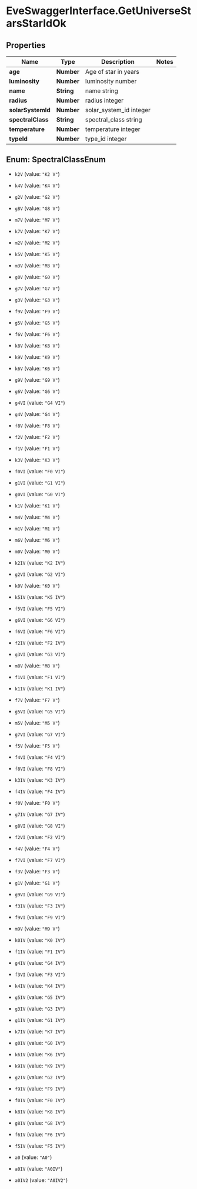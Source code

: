 # EveSwaggerInterface.GetUniverseStarsStarIdOk

## Properties
Name | Type | Description | Notes
------------ | ------------- | ------------- | -------------
**age** | **Number** | Age of star in years | 
**luminosity** | **Number** | luminosity number | 
**name** | **String** | name string | 
**radius** | **Number** | radius integer | 
**solarSystemId** | **Number** | solar_system_id integer | 
**spectralClass** | **String** | spectral_class string | 
**temperature** | **Number** | temperature integer | 
**typeId** | **Number** | type_id integer | 


<a name="SpectralClassEnum"></a>
## Enum: SpectralClassEnum


* `k2V` (value: `"K2 V"`)

* `k4V` (value: `"K4 V"`)

* `g2V` (value: `"G2 V"`)

* `g8V` (value: `"G8 V"`)

* `m7V` (value: `"M7 V"`)

* `k7V` (value: `"K7 V"`)

* `m2V` (value: `"M2 V"`)

* `k5V` (value: `"K5 V"`)

* `m3V` (value: `"M3 V"`)

* `g0V` (value: `"G0 V"`)

* `g7V` (value: `"G7 V"`)

* `g3V` (value: `"G3 V"`)

* `f9V` (value: `"F9 V"`)

* `g5V` (value: `"G5 V"`)

* `f6V` (value: `"F6 V"`)

* `k8V` (value: `"K8 V"`)

* `k9V` (value: `"K9 V"`)

* `k6V` (value: `"K6 V"`)

* `g9V` (value: `"G9 V"`)

* `g6V` (value: `"G6 V"`)

* `g4VI` (value: `"G4 VI"`)

* `g4V` (value: `"G4 V"`)

* `f8V` (value: `"F8 V"`)

* `f2V` (value: `"F2 V"`)

* `f1V` (value: `"F1 V"`)

* `k3V` (value: `"K3 V"`)

* `f0VI` (value: `"F0 VI"`)

* `g1VI` (value: `"G1 VI"`)

* `g0VI` (value: `"G0 VI"`)

* `k1V` (value: `"K1 V"`)

* `m4V` (value: `"M4 V"`)

* `m1V` (value: `"M1 V"`)

* `m6V` (value: `"M6 V"`)

* `m0V` (value: `"M0 V"`)

* `k2IV` (value: `"K2 IV"`)

* `g2VI` (value: `"G2 VI"`)

* `k0V` (value: `"K0 V"`)

* `k5IV` (value: `"K5 IV"`)

* `f5VI` (value: `"F5 VI"`)

* `g6VI` (value: `"G6 VI"`)

* `f6VI` (value: `"F6 VI"`)

* `f2IV` (value: `"F2 IV"`)

* `g3VI` (value: `"G3 VI"`)

* `m8V` (value: `"M8 V"`)

* `f1VI` (value: `"F1 VI"`)

* `k1IV` (value: `"K1 IV"`)

* `f7V` (value: `"F7 V"`)

* `g5VI` (value: `"G5 VI"`)

* `m5V` (value: `"M5 V"`)

* `g7VI` (value: `"G7 VI"`)

* `f5V` (value: `"F5 V"`)

* `f4VI` (value: `"F4 VI"`)

* `f8VI` (value: `"F8 VI"`)

* `k3IV` (value: `"K3 IV"`)

* `f4IV` (value: `"F4 IV"`)

* `f0V` (value: `"F0 V"`)

* `g7IV` (value: `"G7 IV"`)

* `g8VI` (value: `"G8 VI"`)

* `f2VI` (value: `"F2 VI"`)

* `f4V` (value: `"F4 V"`)

* `f7VI` (value: `"F7 VI"`)

* `f3V` (value: `"F3 V"`)

* `g1V` (value: `"G1 V"`)

* `g9VI` (value: `"G9 VI"`)

* `f3IV` (value: `"F3 IV"`)

* `f9VI` (value: `"F9 VI"`)

* `m9V` (value: `"M9 V"`)

* `k0IV` (value: `"K0 IV"`)

* `f1IV` (value: `"F1 IV"`)

* `g4IV` (value: `"G4 IV"`)

* `f3VI` (value: `"F3 VI"`)

* `k4IV` (value: `"K4 IV"`)

* `g5IV` (value: `"G5 IV"`)

* `g3IV` (value: `"G3 IV"`)

* `g1IV` (value: `"G1 IV"`)

* `k7IV` (value: `"K7 IV"`)

* `g0IV` (value: `"G0 IV"`)

* `k6IV` (value: `"K6 IV"`)

* `k9IV` (value: `"K9 IV"`)

* `g2IV` (value: `"G2 IV"`)

* `f9IV` (value: `"F9 IV"`)

* `f0IV` (value: `"F0 IV"`)

* `k8IV` (value: `"K8 IV"`)

* `g8IV` (value: `"G8 IV"`)

* `f6IV` (value: `"F6 IV"`)

* `f5IV` (value: `"F5 IV"`)

* `a0` (value: `"A0"`)

* `a0IV` (value: `"A0IV"`)

* `a0IV2` (value: `"A0IV2"`)




